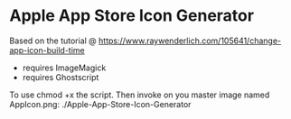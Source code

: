 # Apple App Store Icon Generator
Based on the tutorial @ https://www.raywenderlich.com/105641/change-app-icon-build-time
* requires ImageMagick
* requires Ghostscript

To use chmod +x the script.  Then invoke on you master image named AppIcon.png:
./Apple-App-Store-Icon-Generator
